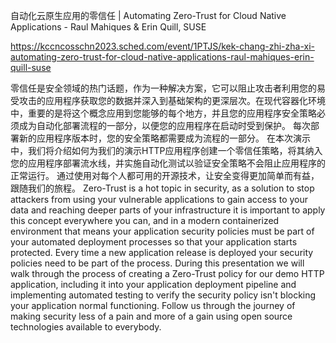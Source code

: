 自动化云原生应用的零信任 | Automating Zero-Trust for Cloud Native Applications - Raul Mahiques & Erin Quill, SUSE

https://kccncosschn2023.sched.com/event/1PTJS/kek-chang-zhi-zha-xi-automating-zero-trust-for-cloud-native-applications-raul-mahiques-erin-quill-suse

零信任是安全领域的热门话题，作为一种解决方案，它可以阻止攻击者利用您的易受攻击的应用程序获取您的数据并深入到基础架构的更深层次。在现代容器化环境中，重要的是将这个概念应用到您能够的每个地方，并且您的应用程序安全策略必须成为自动化部署流程的一部分，以便您的应用程序在启动时受到保护。 每次部署新的应用程序版本时，您的安全策略都需要成为流程的一部分。 在本次演示中，我们将介绍如何为我们的演示HTTP应用程序创建一个零信任策略，将其纳入您的应用程序部署流水线，并实施自动化测试以验证安全策略不会阻止应用程序的正常运行。 通过使用对每个人都可用的开源技术，让安全变得更加简单而有益，跟随我们的旅程。 
Zero-Trust is a hot topic in security, as a solution to stop attackers from using your vulnerable applications to gain access to your data and reaching deeper parts of your infrastructure it is important to apply this concept everywhere you can, and in a modern containerized environment that means your application security policies must be part of your automated deployment processes so that your application starts protected. Every time a new application release is deployed your security policies need to be part of the process. During this presentation we will walk through the process of creating a Zero-Trust policy for our demo HTTP application, including it into your application deployment pipeline and implementing automated testing to verify the security policy isn't blocking your application normal functioning. Follow us through the journey of making security less of a pain and more of a gain using open source technologies available to everybody.